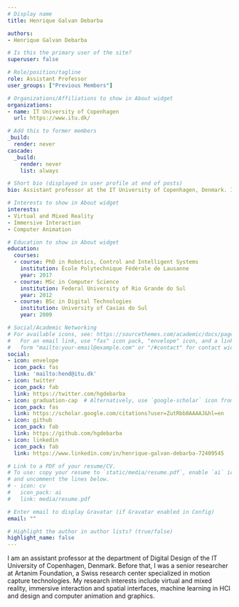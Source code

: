 ```yaml
---
# Display name
title: Henrique Galvan Debarba

authors:
- Henrique Galvan Debarba

# Is this the primary user of the site?
superuser: false

# Role/position/tagline
role: Assistant Professor
user_groups: ["Previous Members"]

# Organizations/Affiliations to show in About widget
organizations:
- name: IT University of Copenhagen
  url: https://www.itu.dk/

# Add this to former members
_build:
  render: never
cascade:
  _build:
    render: never
    list: always

# Short bio (displayed in user profile at end of posts)
bio: Assistant professor at the IT University of Copenhagen, Denmark. I like games, VR and HCI!

# Interests to show in About widget
interests:
- Virtual and Mixed Reality
- Immersive Interaction
- Computer Animation

# Education to show in About widget
education:
  courses:
  - course: PhD in Robotics, Control and Intelligent Systems
    institution: École Polytechnique Fédérale de Lausanne
    year: 2017
  - course: MSc in Computer Science
    institution: Federal University of Rio Grande do Sul
    year: 2012
  - course: BSc in Digital Technologies
    institution: University of Caxias do Sul 
    year: 2009

# Social/Academic Networking
# For available icons, see: https://sourcethemes.com/academic/docs/page-builder/#icons
#   For an email link, use "fas" icon pack, "envelope" icon, and a link in the
#   form "mailto:your-email@example.com" or "/#contact" for contact widget.
social:
- icon: envelope
  icon_pack: fas
  link: 'mailto:hend@itu.dk'
- icon: twitter
  icon_pack: fab
  link: https://twitter.com/hgdebarba
- icon: graduation-cap  # Alternatively, use `google-scholar` icon from `ai` icon pack
  icon_pack: fas
  link: https://scholar.google.com/citations?user=ZutRbb0AAAAJ&hl=en
- icon: github
  icon_pack: fab
  link: https://github.com/hgdebarba
- icon: linkedin
  icon_pack: fab
  link: https://www.linkedin.com/in/henrique-galvan-debarba-72409545

# Link to a PDF of your resume/CV.
# To use: copy your resume to `static/media/resume.pdf`, enable `ai` icons in `params.toml`, 
# and uncomment the lines below.
# - icon: cv
#   icon_pack: ai
#   link: media/resume.pdf

# Enter email to display Gravatar (if Gravatar enabled in Config)
email: ""

# Highlight the author in author lists? (true/false)
highlight_name: false
---
```


I am an assistant professor at the department of Digital Design of the IT University of Copenhagen, Denmark. Before that, I was a senior researcher at Artanim Foundation, a Swiss research center specialized in motion capture technologies. My research interests include virtual and mixed reality, immersive interaction and spatial interfaces, machine learning in HCI and design and computer animation and graphics.
